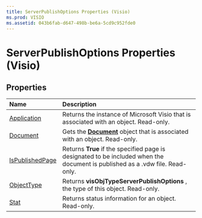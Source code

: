 ```yaml
---
title: ServerPublishOptions Properties (Visio)
ms.prod: VISIO
ms.assetid: 043b6fab-d647-498b-be6a-5cd9c952fde0
---
```



# ServerPublishOptions Properties (Visio)

## Properties



|**Name**|**Description**|
|:-----|:-----|
|[Application](serverpublishoptions-application-property-visio.md)|Returns the instance of Microsoft Visio that is associated with an object. Read-only.|
|[Document](serverpublishoptions-document-property-visio.md)|Gets the  **[Document](document-object-visio.md)** object that is associated with an object. Read-only.|
|[IsPublishedPage](serverpublishoptions-ispublishedpage-property-visio.md)|Returns  **True** if the specified page is designated to be included when the document is published as a .vdw file. Read-only.|
|[ObjectType](serverpublishoptions-objecttype-property-visio.md)|Returns  **visObjTypeServerPublishOptions** , the type of this object. Read-only.|
|[Stat](serverpublishoptions-stat-property-visio.md)|Returns status information for an object. Read-only.|


